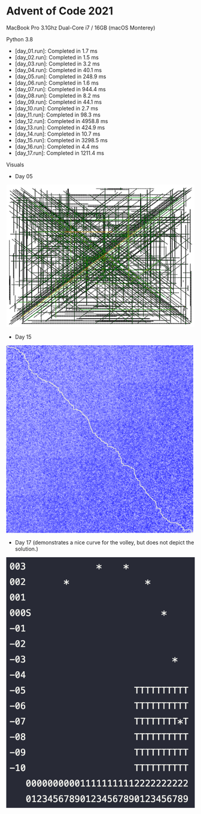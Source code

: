 # Advent of Code 2021

MacBook Pro 3.1Ghz Dual-Core i7 / 16GB (macOS Monterey)

Python 3.8

- [day_01.run]: Completed in 1.7 ms
- [day_02.run]: Completed in 1.5 ms
- [day_03.run]: Completed in 3.2 ms
- [day_04.run]: Completed in 40.1 ms
- [day_05.run]: Completed in 248.9 ms
- [day_06.run]: Completed in 1.6 ms
- [day_07.run]: Completed in 944.4 ms
- [day_08.run]: Completed in 8.2 ms
- [day_09.run]: Completed in 44.1 ms
- [day_10.run]: Completed in 2.7 ms
- [day_11.run]: Completed in 98.3 ms
- [day_12.run]: Completed in 4958.8 ms
- [day_13.run]: Completed in 424.9 ms
- [day_14.run]: Completed in 10.7 ms
- [day_15.run]: Completed in 3298.5 ms
- [day_16.run]: Completed in 4.4 ms
- [day_17.run]: Completed in 1211.4 ms

Visuals
- Day 05

![](visuals/day_05.png)

- Day 15

![](visuals/day_15.png)

- Day 17 (demonstrates a nice curve for the volley, but does not depict the solution.)

![](visuals/day_17.png)